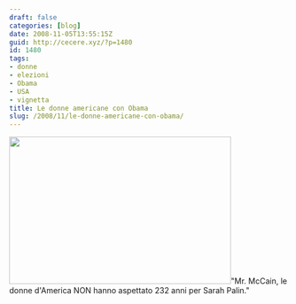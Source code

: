 ```yaml
---
draft: false
categories: [blog]
date: 2008-11-05T13:55:15Z
guid: http://cecere.xyz/?p=1480
id: 1480
tags:
- donne
- elezioni
- Obama
- USA
- vignetta
title: Le donne americane con Obama
slug: /2008/11/le-donne-americane-con-obama/
---
```


<img class="aligncenter size-full wp-image-1481" title="women_for_obama" src="http://cecere.xyz/wp-content/uploads/sites/3/2008/11/women_for_obama.jpeg" alt="" width="400" height="266" srcset="http://cecere.xyz/wp-content/uploads/sites/3/2008/11/women_for_obama.jpeg 400w, http://cecere.xyz/wp-content/uploads/sites/3/2008/11/women_for_obama-300x200.jpeg 300w" sizes="(max-width: 400px) 100vw, 400px" />"Mr. McCain, le donne d'America NON hanno aspettato 232 anni per Sarah Palin."